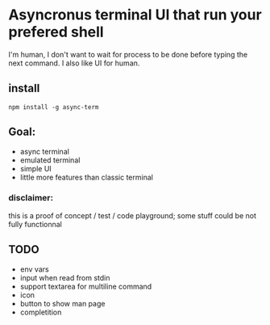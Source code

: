 
# Asyncronus terminal UI that run your prefered shell

I'm human, I don't want to wait for process to be done before typing the next command. I also like UI for human.

## install

`npm install -g async-term`

## Goal:

- async terminal
- emulated terminal
- simple UI
- little more features than classic terminal

### disclaimer:

this is a proof of concept / test / code playground; some stuff could be not fully functionnal

## TODO
- env vars
- input when read from stdin
- support textarea for multiline command
- icon
- button to show man page
- completition
